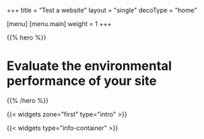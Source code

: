 +++
title = "Test a website"
layout = "single"
decoType = "home"

[menu]
	[menu.main]
		weight = 1
+++

{{% hero %}}

# Evaluate the environmental performance of your site

{{% /hero %}}

{{< widgets zone="first" type="intro" >}}

{{< widgets type="info-container" >}}
